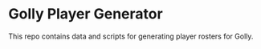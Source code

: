 # Golly Player Generator

This repo contains data and scripts for generating player rosters for Golly.

